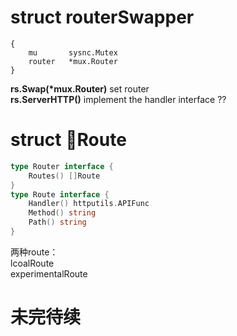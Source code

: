 # struct routerSwapper
```
{
    mu       sysnc.Mutex
    router   *mux.Router
}
```

**rs.Swap(\*mux.Router)** set router  
**rs.ServerHTTP()** implement the handler interface ??  

# struct Route 
```go
type Router interface {
	Routes() []Route
}
type Route interface {
	Handler() httputils.APIFunc
	Method() string
	Path() string
}
```

两种route：  
lcoalRoute   
experimentalRoute

# 未完待续